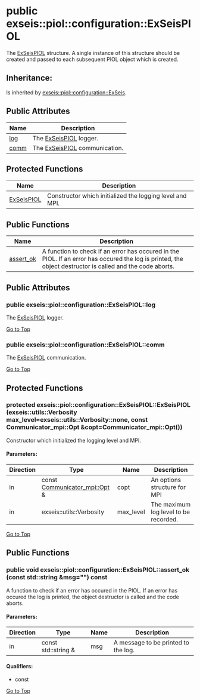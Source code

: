 # <a name='exseis-piol-configuration-ExSeisPIOL' /> public exseis::piol::configuration::ExSeisPIOL

The [ExSeisPIOL][exseis-piol-configuration-ExSeisPIOL] structure. A single instance of this structure should be created and passed to each subsequent PIOL object which is created. 




## Inheritance:
Is inherited by [exseis::piol::configuration::ExSeis][exseis-piol-configuration-ExSeis].

## Public Attributes
| Name | Description | 
| ---- | ---- |
| [log](#exseis-piol-configuration-ExSeisPIOL-log) | The [ExSeisPIOL][exseis-piol-configuration-ExSeisPIOL] logger.  |
| [comm](#exseis-piol-configuration-ExSeisPIOL-comm) | The [ExSeisPIOL][exseis-piol-configuration-ExSeisPIOL] communication.  |


## Protected Functions
| Name | Description | 
| ---- | ---- |
| [ExSeisPIOL](#exseis-piol-configuration-ExSeisPIOL-ExSeisPIOL) | Constructor which initialized the logging level and MPI.  |


## Public Functions
| Name | Description | 
| ---- | ---- |
| [assert_ok](#exseis-piol-configuration-ExSeisPIOL-assert_ok) | A function to check if an error has occured in the PIOL. If an error has occured the log is printed, the object destructor is called and the code aborts.  |



## Public Attributes
### <a name='exseis-piol-configuration-ExSeisPIOL-log' /> public exseis::piol::configuration::ExSeisPIOL::log 

The [ExSeisPIOL][exseis-piol-configuration-ExSeisPIOL] logger. 








[Go to Top](#exseis-piol-configuration-ExSeisPIOL)

### <a name='exseis-piol-configuration-ExSeisPIOL-comm' /> public exseis::piol::configuration::ExSeisPIOL::comm 

The [ExSeisPIOL][exseis-piol-configuration-ExSeisPIOL] communication. 








[Go to Top](#exseis-piol-configuration-ExSeisPIOL)

## Protected Functions
### <a name='exseis-piol-configuration-ExSeisPIOL-ExSeisPIOL' /> protected  exseis::piol::configuration::ExSeisPIOL::ExSeisPIOL (exseis::utils::Verbosity max_level=exseis::utils::Verbosity::none, const Communicator_mpi::Opt &copt=Communicator_mpi::Opt())

Constructor which initialized the logging level and MPI. 




#### Parameters: 
| Direction | Type | Name | Description | 
| ---- | ---- | ---- | ---- |
| in | const [Communicator_mpi::Opt][exseis-utils-communicator-Communicator_mpi-Opt] & | copt | An options structure for MPI  |
| in | exseis::utils::Verbosity | max_level | The maximum log level to be recorded.  |












[Go to Top](#exseis-piol-configuration-ExSeisPIOL)

## Public Functions
### <a name='exseis-piol-configuration-ExSeisPIOL-assert_ok' /> public void exseis::piol::configuration::ExSeisPIOL::assert_ok (const std::string &msg="") const

A function to check if an error has occured in the PIOL. If an error has occured the log is printed, the object destructor is called and the code aborts. 




#### Parameters: 
| Direction | Type | Name | Description | 
| ---- | ---- | ---- | ---- |
| in | const std::string & | msg | A message to be printed to the log.  |












#### Qualifiers: 
* const


[Go to Top](#exseis-piol-configuration-ExSeisPIOL)

[exseis-piol-configuration-ExSeis]:./ExSeis.md
[exseis-piol-configuration-ExSeisPIOL]:./ExSeisPIOL.md
[exseis-utils-communicator-Communicator_mpi]:./../../utils/communicator/Communicator_mpi.md
[exseis-utils-communicator-Communicator_mpi-Opt]:./../../utils/communicator/Communicator_mpi/Opt.md#exseis-utils-communicator-Communicator_mpi-Opt

